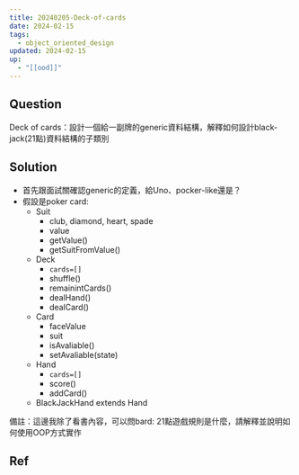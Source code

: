 ```yaml
---
title: 20240205-Deck-of-cards
date: 2024-02-15
tags:
  - object_oriented_design
updated: 2024-02-15
up:
  - "[[ood]]"
---
```

## Question
Deck of cards：設計一個給一副牌的generic資料結構，解釋如何設計black-jack(21點)資料結構的子類別

## Solution
- 首先跟面試關確認generic的定義，給Uno、pocker-like還是？
- 假設是poker card:
	- Suit
		- club, diamond, heart, spade
		- value
		- getValue()
		- getSuitFromValue()
	- Deck
		- `cards=[]`
		- shuffle()
		- remainintCards()
		- dealHand()
		- dealCard()
	- Card
		- faceValue
		- suit
		- isAvaliable()
		- setAvaliable(state)
	- Hand
		- `cards=[]`
		- score()
		- addCard()
	- BlackJackHand extends Hand

備註：這邊我除了看書內容，可以問bard: 21點遊戲規則是什麼，請解釋並說明如何使用OOP方式實作
## Ref
